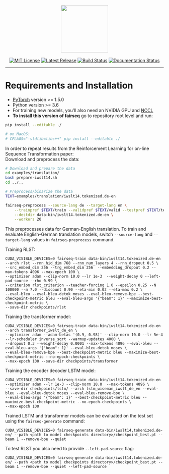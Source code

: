 <p align="center">
  <img src="docs/fairseq_logo.png" width="150">
  <br />
  <br />
  <a href="https://github.com/pytorch/fairseq/blob/master/LICENSE"><img alt="MIT License" src="https://img.shields.io/badge/license-MIT-blue.svg" /></a>
  <a href="https://github.com/pytorch/fairseq/releases"><img alt="Latest Release" src="https://img.shields.io/github/release/pytorch/fairseq.svg" /></a>
  <a href="https://github.com/pytorch/fairseq/actions?query=workflow:build"><img alt="Build Status" src="https://github.com/pytorch/fairseq/workflows/build/badge.svg" /></a>
  <a href="https://fairseq.readthedocs.io/en/latest/?badge=latest"><img alt="Documentation Status" src="https://readthedocs.org/projects/fairseq/badge/?version=latest" /></a>
</p>

--------------------------------------------------------------------------------
# Requirements and Installation

* [PyTorch](http://pytorch.org/) version >= 1.5.0
* Python version >= 3.6
* For training new models, you'll also need an NVIDIA GPU and [NCCL](https://github.com/NVIDIA/nccl)
* **To install this version of fairseq** go to repository root level and run:

``` bash
pip install --editable ./

# on MacOS:
# CFLAGS="-stdlib=libc++" pip install --editable ./
```

In order to repeat results from the Reinforcement Learning for on-line Sequence Transformation paper:  
Download and preprocess the data:
```bash
# Download and prepare the data
cd examples/translation/
bash prepare-iwslt14.sh
cd ../..

# Preprocess/binarize the data
TEXT=examples/translation/iwslt14.tokenized.de-en

fairseq-preprocess --source-lang de --target-lang en \
    --trainpref $TEXT/train --validpref $TEXT/valid --testpref $TEXT/test \
    --destdir data-bin/iwslt14.tokenized.de-en \
    --workers 20
```
This preprocesses data for German-English translation. To train and evaluate English-German translation models, switch `--source-lang` and `--target-lang` values in `fairseq-preprocess` command. 

Training RLST:
```shell
CUDA_VISIBLE_DEVICES=0 fairseq-train data-bin/iwslt14.tokenized.de-en --arch rlst --rnn_hid_dim 768 --rnn_num_layers 4 --rnn_dropout 0.5 \
--src_embed_dim 256 --trg_embed_dim 256  --embedding_dropout 0.2 --max-tokens 4096 --max-epoch 100 \
--optimizer adam --clip-norm 10.0 --lr 1e-3  --weight-decay 0 --left-pad-source --rho 0.99 \
--criterion rlst_criterion --teacher-forcing 1.0 --epsilon 0.25 --N 100000 --m 7.0 --discount 0.90 --eta-min 0.02 --eta-max 0.2 \
--eval-bleu --eval-bleu-detok moses --eval-bleu-remove-bpe --best-checkpoint-metric bleu --eval-bleu-args '{"beam": 1}' --maximize-best-checkpoint-metric \
--save-dir checkpoints/rlst
```
Training the transformer model:
```shell
CUDA_VISIBLE_DEVICES=0 fairseq-train data-bin/iwslt14.tokenized.de-en --arch transformer_iwslt_de_en \
--optimizer adam --adam-betas '(0.9, 0.98)' --clip-norm 10.0 --lr 5e-4 --lr-scheduler inverse_sqrt --warmup-updates 4000 \ 
--dropout 0.3 --weight-decay 0.0001 --max-tokens 4096 --eval-bleu --eval-bleu-args '{"beam": 1}' --eval-bleu-detok moses \ 
--eval-bleu-remove-bpe --best-checkpoint-metric bleu --maximize-best-checkpoint-metric --no-epoch-checkpoints \ 
--max-epoch 100 --save-dir checkpoints/transformer
```
Training the encoder decoder LSTM model:
```shell
CUDA_VISIBLE_DEVICES=0 fairseq-train data-bin/iwslt14.tokenized.de-en --optimizer adam --lr 1e-3 --clip-norm 10.0  --max-tokens 4096 \
--save-dir checkpoints/lstm/ --arch lstm_wiseman_iwslt_de_en --eval-bleu --eval-bleu-detok moses --eval-bleu-remove-bpe \
--eval-bleu-args '{"beam": 1}' --best-checkpoint-metric bleu --maximize-best-checkpoint-metric --no-epoch-checkpoints \ 
--max-epoch 100
```

Trained LSTM and transformer models can be evaluated on the test set using the `fairseq-generate` command:
```shell
CUDA_VISIBLE_DEVICES=0 fairseq-generate data-bin/iwslt14.tokenized.de-en/ --path <path to model checkpoints directory>/checkpoint_best.pt --beam 1 --remove-bpe --quiet
```
To test RLST you also need to provide ```--left-pad-source``` flag:
```shell
CUDA_VISIBLE_DEVICES=0 fairseq-generate data-bin/iwslt14.tokenized.de-en/ --path <path to model checkpoints directory>/checkpoint_best.pt --beam 1 --remove-bpe --quiet --left-pad-source
```